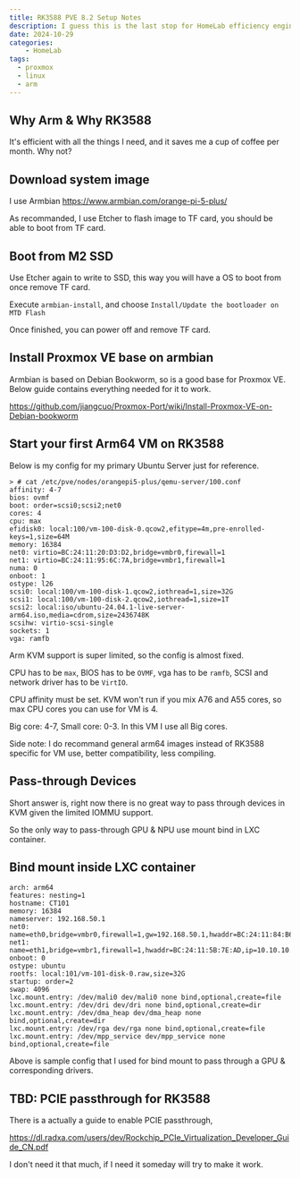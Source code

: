 ```yaml
---
title: RK3588 PVE 8.2 Setup Notes
description: I guess this is the last stop for HomeLab efficiency engineering...
date: 2024-10-29
categories:
    - HomeLab
tags:
  - proxmox
  - linux
  - arm
---
```


## Why Arm & Why RK3588

It's efficient with all the things I need, and it saves me a cup of coffee per month. Why not?

## Download system image

I use Armbian 
https://www.armbian.com/orange-pi-5-plus/

As recommanded, I use Etcher to flash image to TF card, you should be able to boot from TF card.

## Boot from M2 SSD

Use Etcher again to write to SSD, this way you will have a OS to boot from once remove TF card.

Execute `armbian-install`, and choose `Install/Update the bootloader on MTD Flash`

Once finished, you can power off and remove TF card.

## Install Proxmox VE base on armbian

Armbian is based on Debian Bookworm, so is a good base for Proxmox VE. Below guide contains everything needed for it to work.

https://github.com/jiangcuo/Proxmox-Port/wiki/Install-Proxmox-VE-on-Debian-bookworm


## Start your first Arm64 VM on RK3588

Below is my config for my primary Ubuntu Server just for reference.
```
> # cat /etc/pve/nodes/orangepi5-plus/qemu-server/100.conf                                                     
affinity: 4-7
bios: ovmf
boot: order=scsi0;scsi2;net0
cores: 4
cpu: max
efidisk0: local:100/vm-100-disk-0.qcow2,efitype=4m,pre-enrolled-keys=1,size=64M
memory: 16384
net0: virtio=BC:24:11:20:D3:D2,bridge=vmbr0,firewall=1
net1: virtio=BC:24:11:95:6C:7A,bridge=vmbr1,firewall=1
numa: 0
onboot: 1
ostype: l26
scsi0: local:100/vm-100-disk-1.qcow2,iothread=1,size=32G
scsi1: local:100/vm-100-disk-2.qcow2,iothread=1,size=1T
scsi2: local:iso/ubuntu-24.04.1-live-server-arm64.iso,media=cdrom,size=2436748K
scsihw: virtio-scsi-single
sockets: 1
vga: ramfb
```

Arm KVM support is super limited, so the config is almost fixed.

CPU has to be `max`, BIOS has to be `OVMF`, vga has to be `ramfb`, SCSI and network driver has to be `VirtIO`.

CPU affinity must be set. KVM won't run if you mix A76 and A55 cores, so max CPU cores you can use for VM is 4.

Big core: 4-7, Small core: 0-3. In this VM I use all Big cores.

Side note: I do recommand general arm64 images instead of RK3588 specific for VM use, better compatibility, less compiling.


## Pass-through Devices

Short answer is, right now there is no great way to pass through devices in KVM given the limited IOMMU support. 

So the only way to pass-through GPU & NPU use mount bind in LXC container.

## Bind mount inside LXC container

```                                                                                                     
arch: arm64
features: nesting=1
hostname: CT101
memory: 16384
nameserver: 192.168.50.1
net0: name=eth0,bridge=vmbr0,firewall=1,gw=192.168.50.1,hwaddr=BC:24:11:84:B6:82,ip=192.168.50.140/24,type=veth
net1: name=eth1,bridge=vmbr1,firewall=1,hwaddr=BC:24:11:5B:7E:AD,ip=10.10.10.3/24,type=veth
onboot: 0
ostype: ubuntu
rootfs: local:101/vm-101-disk-0.raw,size=32G
startup: order=2
swap: 4096
lxc.mount.entry: /dev/mali0 dev/mali0 none bind,optional,create=file
lxc.mount.entry: /dev/dri dev/dri none bind,optional,create=dir
lxc.mount.entry: /dev/dma_heap dev/dma_heap none bind,optional,create=dir
lxc.mount.entry: /dev/rga dev/rga none bind,optional,create=file
lxc.mount.entry: /dev/mpp_service dev/mpp_service none bind,optional,create=file
```

Above is sample config that I used for bind mount to pass through a GPU & corresponding drivers.

## TBD: PCIE passthrough for RK3588

There is a actually a guide to enable PCIE passthrough, 

https://dl.radxa.com/users/dev/Rockchip_PCIe_Virtualization_Developer_Guide_CN.pdf

I don't need it that much, if I need it someday will try to make it work.
